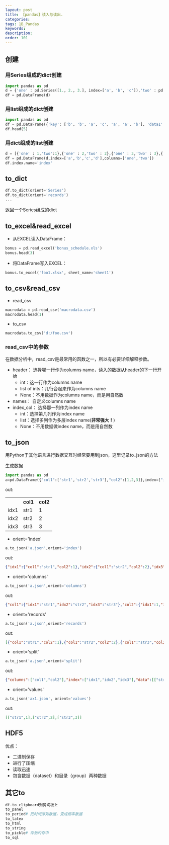```yaml
---
layout: post
title: 【pandas】读入与读出.
categories:
tags: 1B_Pandas
keywords:
description:
order: 101
---
```


## 创建
### 用Series组成的dict创建
```python
import pandas as pd
d = {'one' : pd.Series([1., 2., 3.], index=['a', 'b', 'c']),'two' : pd.Series([1., 2., 3., 4.], index=['a', 'b', 'c', 'd'])}
df = pd.DataFrame(d)
```

### 用list组成的dict创建
```python
import pandas as pd
df = pd.DataFrame({'key': ['b', 'b', 'a', 'c', 'a', 'a', 'b'], 'data1': range(7)})
df.head(5)
```

### 用dict组成的list创建
```python
d = [{'one' : 1,'two':1},{'one' : 2,'two' : 2},{'one' : 3,'two' : 3},{'two' : 4}]
df = pd.DataFrame(d,index=['a','b','c','d'],columns=['one','two'])
df.index.name='index'
```

## to_dict
```python
df.to_dict(orient='Series')
df.to_dict(orient='records')
...
```
返回一个Series组成的dict

## to_excel&read_excel
- 从EXCEL读入DataFrame：
```python
bonus = pd.read_excel('bonus_schedule.xls')
bonus.head(3)
```

- 将DataFrame写入EXCEL：
```python
bonus.to_excel('foo1.xlsx', sheet_name='sheet1')
```

## to_csv&read_csv
- read_csv
```python
macrodata = pd.read_csv('macrodata.csv')
macrodata.head(1)
```

- to_csv
```py
macrodata.to_csv('d:/foo.csv')
```

### read_csv中的参数

在数据分析中，read_csv是最常用的函数之一，所以有必要详细解释参数。  

- header： 选择哪一行作为columns name，读入的数据从header的下一行开始
    - int：这一行作为columns name
    - list of ints：几行合起来作为columns name
    - None：不用数据作为columns name，而是用自然数
- names： 自定义columns name
- index_col：  选择那一列作为index name
    - int：选择第几列作为index name
    - list：选择多列作为多层index name(**非常强大！**)
    - None：不用数据做index name，而是用自然数

## to_json

用Python于其他语言进行数据交互时经常要用到json，这里记录to_json的方法




生成数据
```Python
import pandas as pd
a=pd.DataFrame({"col1":['str1','str2','str3'],"col2":[1,2,3]},index=["idx1","idx2","idx3"])
```

out:

<table>
<tr><th></th><th>col1</th><th>col2</th></tr>
<tr><td>idx1</td><td>str1</td><td>1</td></tr>
<tr><td>idx2</td><td>str2</td><td>2</td></tr>
<tr><td>idx3</td><td>str3</td><td>3</td></tr>
</table>



- orient='index'
```Python
a.to_json('a.json',orient='index')
```
out:
```Json
{"idx1":{"col1":"str1","col2":1},"idx2":{"col1":"str2","col2":2},"idx3":{"col1":"str3","col2":3}}
```

- orient='columns'
```Python
a.to_json('a.json',orient='columns')
```
out:  
```Json
{"col1":{"idx1":"str1","idx2":"str2","idx3":"str3"},"col2":{"idx1":1,"idx2":2,"idx3":3}}
```
- orient='records'
```Python
a.to_json('a.json',orient='records')
```
out:  
```Json
[{"col1":"str1","col2":1},{"col1":"str2","col2":2},{"col1":"str3","col2":3}]
```
- orient='split'
```Python
a.to_json('a.json',orient='split')
```
out:
```Json
{"columns":["col1","col2"],"index":["idx1","idx2","idx3"],"data":[["str1",1],["str2",2],["str3",3]]}
```

- orient='values'
```Python
a.to_json('ax1.json', orient='values')
```
out:
```Json
[["str1",1],["str2",2],["str3",3]]
```

## HDF5
优点：
- 二进制保存
- 进行了压缩
- 读取迅速
- 包含数据（dataset）和目录（group）两种数据

## 其它to
```py
df.to_clipboard到剪切板上
to_panel
to_period# 把时间序列数据，变成频率数据
to_latex
to_html
to_string
to_pickle# 存到内存中
to_sql
```
